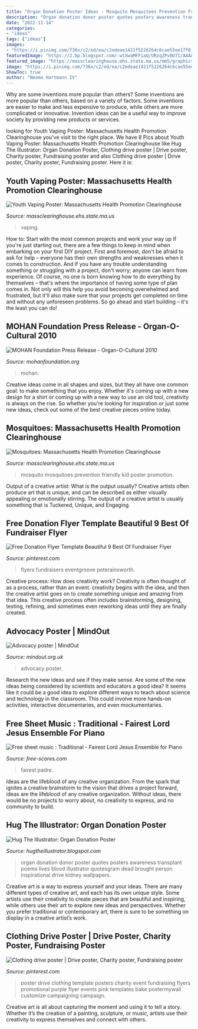 ```yaml
---
title: "Organ Donation Poster Ideas - Mosquito Mosquitoes Prevention Friendly Kid Poster Promotion"
description: "Organ donation donor poster quotes posters awareness transplant poems lives blood illustrator quotesgram dead brought person inspirational drive kidney wallpapers"
date: "2022-11-14"
categories:
- "ideas"
tags: ["ideas"]
images:
- "https://i.pinimg.com/736x/c2/ed/ea/c2edeae1421f5226264c6cae55ee17f8.jpg"
featuredImage: "https://2.bp.blogspot.com/-wtXwaMFFiaQ/URzqZPv0U7I/AAAAAAAAARk/nI5PLvmc7b4/s1600/ORGAN+DONOR+a4.jpg"
featured_image: "https://massclearinghouse.ehs.state.ma.us/mm5/graphics/00000001/TC3481.jpg"
image: "https://i.pinimg.com/736x/c2/ed/ea/c2edeae1421f5226264c6cae55ee17f8.jpg"
ShowToc: true
author: "Neoma Hartmann IV"
---
```



Why are some inventions more popular than others?
Some inventions are more popular than others, based on a variety of factors. Some inventions are easier to make and less expensive to produce, while others are more complicated or innovative. Invention ideas can be a useful way to improve society by providing new products or services.

	

		
looking for Youth Vaping Poster: Massachusetts Health Promotion Clearinghouse you've visit to the right place. We have 8 Pics about Youth Vaping Poster: Massachusetts Health Promotion Clearinghouse like Hug The Illustrator: Organ Donation Poster, Clothing drive poster | Drive poster, Charity poster, Fundraising poster and also Clothing drive poster | Drive poster, Charity poster, Fundraising poster. Here it is:
		
    
## Youth Vaping Poster: Massachusetts Health Promotion Clearinghouse

<img loading=lazy src="https://massclearinghouse.ehs.state.ma.us/mm5/graphics/00000001/TC3481.jpg" onerror="this.onerror=null;this.src='https://tse2.mm.bing.net/th?id=OIP.6fb_ESjWih448wVdxubTXQHaLW&amp;pid=15.1';" alt="Youth Vaping Poster: Massachusetts Health Promotion Clearinghouse">

_Source: massclearinghouse.ehs.state.ma.us_

>vaping. 

	

How to: Start with the most common projects and work your way up
If you're just starting out, there are a few things to keep in mind when embarking on your first DIY project. First and foremost, don't be afraid to ask for help – everyone has their own strengths and weaknesses when it comes to construction. And if you have any trouble understanding something or struggling with a project, don't worry; anyone can learn from experience.
Of course, no one is born knowing how to do everything by themselves – that's where the importance of having some type of plan comes in. Not only will this help you avoid becoming overwhelmed and frustrated, but it'll also make sure that your projects get completed on time and without any unforeseen problems. So go ahead and start building – it's the least you can do!

    
## MOHAN Foundation Press Release - Organ-O-Cultural 2010

<img loading=lazy src="https://www.mohanfoundation.org/activities/images/invitation.jpg" onerror="this.onerror=null;this.src='https://tse2.mm.bing.net/th?id=OIP.dx4SfzQC0u4ZpuE3u3pLuQHaE8&amp;pid=15.1';" alt="MOHAN Foundation Press Release - Organ-O-Cultural 2010">

_Source: mohanfoundation.org_

>mohan. 

	

Creative ideas come in all shapes and sizes, but they all have one common goal: to make something that you enjoy. Whether it's coming up with a new design for a shirt or coming up with a new way to use an old tool, creativity is always on the rise. So whether you're looking for inspiration or just some new ideas, check out some of the best creative pieces online today.

    
## Mosquitoes: Massachusetts Health Promotion Clearinghouse

<img loading=lazy src="https://massclearinghouse.ehs.state.ma.us/mm5/graphics/00000001/TM3939_216x333.png" onerror="this.onerror=null;this.src='https://tse1.mm.bing.net/th?id=OIP.kv1uKBSE5zuFUajOvSGc-gAAAA&amp;pid=15.1';" alt="Mosquitoes: Massachusetts Health Promotion Clearinghouse">

_Source: massclearinghouse.ehs.state.ma.us_

>mosquito mosquitoes prevention friendly kid poster promotion. 

	

Output of a creative artist: What is the output usually?
Creative artists often produce art that is unique, and can be described as either visually appealing or emotionally stirring. The output of a creative artist is usually something that is Tuckered, Unique, and Engaging.

    
## Free Donation Flyer Template Beautiful 9 Best Of Fundraiser Flyer

<img loading=lazy src="https://i.pinimg.com/736x/c2/ed/ea/c2edeae1421f5226264c6cae55ee17f8.jpg" onerror="this.onerror=null;this.src='https://tse2.mm.bing.net/th?id=OIP.YnK4Yy3uTfJvyYEw_4G9fwHaJ_&amp;pid=15.1';" alt="Free Donation Flyer Template Beautiful 9 Best Of Fundraiser Flyer">

_Source: pinterest.com_

>flyers fundraisers eventgroove peterainsworth. 

	

Creative process: How does creativity work?
Creativity is often thought of as a process, rather than an event. creativity begins with the idea, and then the creative artist goes on to create something unique and amazing from that idea. This creative process often includes brainstorming, designing, testing, refining, and sometimes even reworking ideas until they are finally created.

    
## Advocacy Poster | MindOut

<img loading=lazy src="https://mindout.org.uk/wp-content/uploads/2012/07/Advocacy-poster.jpg" onerror="this.onerror=null;this.src='https://tse1.mm.bing.net/th?id=OIP.kqCxYncauqW7Z-cm58rVlwHaKX&amp;pid=15.1';" alt="Advocacy poster | MindOut">

_Source: mindout.org.uk_

>advocacy poster. 

	

Research the new ideas and see if they make sense.
Are some of the new ideas being considered by scientists and educators a good idea? It seems like it could be a good idea to explore different ways to teach about science and technology in the classroom. This could involve more hands-on activities, interactive documentaries, and even mockumentaries.

    
## Free Sheet Music : Traditional - Fairest Lord Jesus Ensemble For Piano

<img loading=lazy src="https://www.free-scores.com/IMG/magataganm/magataganm_20120210014553.jpg" onerror="this.onerror=null;this.src='https://tse2.mm.bing.net/th?id=OIP.a7Pd2XRsqHDhM9ad7NmHUAAAAA&amp;pid=15.1';" alt="Free sheet music : Traditional - Fairest Lord Jesus Ensemble for Piano">

_Source: free-scores.com_

>fairest padre. 

	

Ideas are the lifeblood of any creative organization. From the spark that ignites a creative brainstorm to the vision that drives a project forward, ideas are the lifeblood of any creative organization. Without ideas, there would be no projects to worry about, no creativity to express, and no community to build.

    
## Hug The Illustrator: Organ Donation Poster

<img loading=lazy src="https://2.bp.blogspot.com/-wtXwaMFFiaQ/URzqZPv0U7I/AAAAAAAAARk/nI5PLvmc7b4/s1600/ORGAN+DONOR+a4.jpg" onerror="this.onerror=null;this.src='https://tse3.mm.bing.net/th?id=OIP.7-QInh_PDu54nUWGTHe1dwHaKf&amp;pid=15.1';" alt="Hug The Illustrator: Organ Donation Poster">

_Source: hugtheillustrator.blogspot.com_

>organ donation donor poster quotes posters awareness transplant poems lives blood illustrator quotesgram dead brought person inspirational drive kidney wallpapers. 

	

Creative art is a way to express yourself and your ideas. There are many different types of creative art, and each has its own unique style. Some artists use their creativity to create pieces that are beautiful and inspiring, while others use their art to explore new ideas and perspectives. Whether you prefer traditional or contemporary art, there is sure to be something on display in a creative artist’s work.

    
## Clothing Drive Poster | Drive Poster, Charity Poster, Fundraising Poster

<img loading=lazy src="https://i.pinimg.com/originals/28/39/31/283931e37689f2acb39a4b1c64020858.jpg" onerror="this.onerror=null;this.src='https://tse1.mm.bing.net/th?id=OIP.8RxSoimw_TCaza4SGp8WZAHaLH&amp;pid=15.1';" alt="Clothing drive poster | Drive poster, Charity poster, Fundraising poster">

_Source: pinterest.com_

>poster drive clothing template posters charity event fundraising flyers promotional purple flyer events pink templates bake postermywall customize campaigning campaign. 

	

Creative art is all about capturing the moment and using it to tell a story. Whether it’s the creation of a painting, sculpture, or music, artists use their creativity to express themselves and connect with others.

